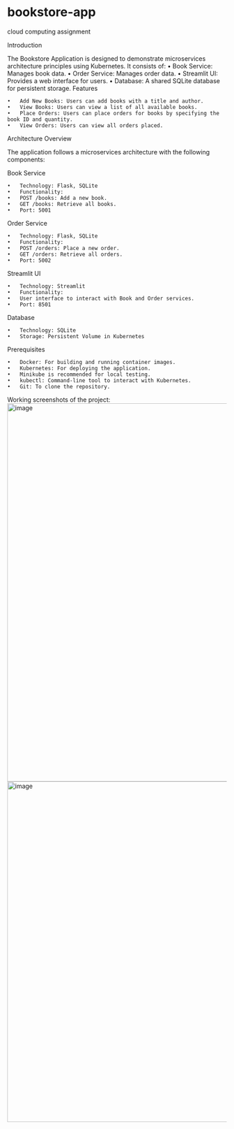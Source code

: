 # bookstore-app
cloud computing assignment 

Introduction

The Bookstore Application is designed to demonstrate microservices architecture principles using Kubernetes. It consists of:
	•	Book Service: Manages book data.
	•	Order Service: Manages order data.
	•	Streamlit UI: Provides a web interface for users.
	•	Database: A shared SQLite database for persistent storage.
 Features

	•	Add New Books: Users can add books with a title and author.
	•	View Books: Users can view a list of all available books.
	•	Place Orders: Users can place orders for books by specifying the book ID and quantity.
	•	View Orders: Users can view all orders placed.
 Architecture Overview

The application follows a microservices architecture with the following components:

Book Service

	•	Technology: Flask, SQLite
	•	Functionality:
	•	POST /books: Add a new book.
	•	GET /books: Retrieve all books.
	•	Port: 5001

Order Service

	•	Technology: Flask, SQLite
	•	Functionality:
	•	POST /orders: Place a new order.
	•	GET /orders: Retrieve all orders.
	•	Port: 5002

Streamlit UI

	•	Technology: Streamlit
	•	Functionality:
	•	User interface to interact with Book and Order services.
	•	Port: 8501

Database

	•	Technology: SQLite
	•	Storage: Persistent Volume in Kubernetes

 Prerequisites

	•	Docker: For building and running container images.
	•	Kubernetes: For deploying the application.
	•	Minikube is recommended for local testing.
	•	kubectl: Command-line tool to interact with Kubernetes.
	•	Git: To clone the repository.

 Working screenshots of the project: 
 <img width="866" alt="image" src="https://github.com/user-attachments/assets/5d0f80d4-ca0b-4877-b331-48e5bd14d7d0">
 <img width="780" alt="image" src="https://github.com/user-attachments/assets/d1d09bf2-8d26-45b1-9292-9cb4eaa73820">
 


